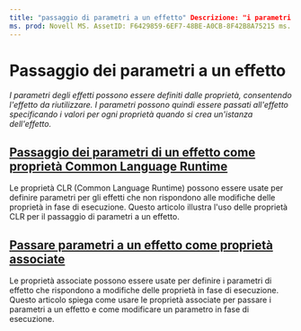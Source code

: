 ```yaml
---
title: "passaggio di parametri a un effetto" Descrizione: "i parametri effetti possono essere definiti dalle proprietà, consentendo di riutilizzare l'effetto. I parametri possono quindi essere passati all'effetto specificando i valori per ogni proprietà quando si crea un'istanza dell'effetto ".
ms. prod: Novell MS. AssetID: F6429859-6EF7-48BE-A0CB-8F42B8A75215 ms. Technology: Novell-Forms Author: davidbritch ms. Author: dabritch ms. Date: 04/06/2016 no-loc: [ Xamarin.Forms , Xamarin.Essentials ]
---
```


# <a name="passing-parameters-to-an-effect"></a>Passaggio dei parametri a un effetto

_I parametri degli effetti possono essere definiti dalle proprietà, consentendo l'effetto da riutilizzare. I parametri possono quindi essere passati all'effetto specificando i valori per ogni proprietà quando si crea un'istanza dell'effetto._

## <a name="passing-effect-parameters-as-common-language-runtime-properties"></a>[Passaggio dei parametri di un effetto come proprietà Common Language Runtime](clr-properties.md)

Le proprietà CLR (Common Language Runtime) possono essere usate per definire parametri per gli effetti che non rispondono alle modifiche delle proprietà in fase di esecuzione. Questo articolo illustra l'uso delle proprietà CLR per il passaggio di parametri a un effetto.

## <a name="passing-effect-parameters-as-attached-properties"></a>[Passare parametri a un effetto come proprietà associate](attached-properties.md)

Le proprietà associate possono essere usate per definire i parametri di effetto che rispondono a modifiche delle proprietà in fase di esecuzione. Questo articolo spiega come usare le proprietà associate per passare i parametri a un effetto e come modificare un parametro in fase di esecuzione.
